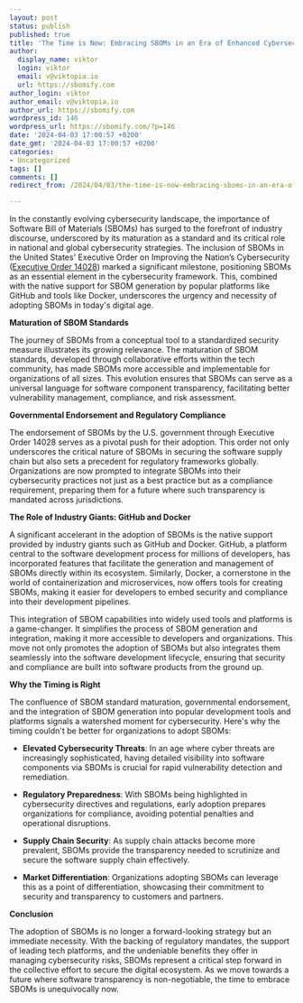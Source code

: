 ```yaml
---
layout: post
status: publish
published: true
title: 'The Time is Now: Embracing SBOMs in an Era of Enhanced Cybersecurity Standards'
author:
  display_name: viktor
  login: viktor
  email: v@viktopia.io
  url: https://sbomify.com
author_login: viktor
author_email: v@viktopia.io
author_url: https://sbomify.com
wordpress_id: 146
wordpress_url: https://sbomify.com/?p=146
date: '2024-04-03 17:00:57 +0200'
date_gmt: '2024-04-03 17:00:57 +0200'
categories:
- Uncategorized
tags: []
comments: []
redirect_from: /2024/04/03/the-time-is-now-embracing-sboms-in-an-era-of-enhanced-cybersecurity-standards/

---
```


In the constantly evolving cybersecurity landscape, the importance of Software Bill of Materials (SBOMs) has surged to the forefront of industry discourse, underscored by its maturation as a standard and its critical role in national and global cybersecurity strategies. The inclusion of SBOMs in the United States' Executive Order on Improving the Nation’s Cybersecurity ([Executive Order 14028](https://www.nist.gov/itl/executive-order-14028-improving-nations-cybersecurity)) marked a significant milestone, positioning SBOMs as an essential element in the cybersecurity framework. This, combined with the native support for SBOM generation by popular platforms like GitHub and tools like Docker, underscores the urgency and necessity of adopting SBOMs in today's digital age.


**Maturation of SBOM Standards**

The journey of SBOMs from a conceptual tool to a standardized security measure illustrates its growing relevance. The maturation of SBOM standards, developed through collaborative efforts within the tech community, has made SBOMs more accessible and implementable for organizations of all sizes. This evolution ensures that SBOMs can serve as a universal language for software component transparency, facilitating better vulnerability management, compliance, and risk assessment.

**Governmental Endorsement and Regulatory Compliance**

The endorsement of SBOMs by the U.S. government through Executive Order 14028 serves as a pivotal push for their adoption. This order not only underscores the critical nature of SBOMs in securing the software supply chain but also sets a precedent for regulatory frameworks globally. Organizations are now prompted to integrate SBOMs into their cybersecurity practices not just as a best practice but as a compliance requirement, preparing them for a future where such transparency is mandated across jurisdictions.

**The Role of Industry Giants: GitHub and Docker**

A significant accelerant in the adoption of SBOMs is the native support provided by industry giants such as GitHub and Docker. GitHub, a platform central to the software development process for millions of developers, has incorporated features that facilitate the generation and management of SBOMs directly within its ecosystem. Similarly, Docker, a cornerstone in the world of containerization and microservices, now offers tools for creating SBOMs, making it easier for developers to embed security and compliance into their development pipelines.

This integration of SBOM capabilities into widely used tools and platforms is a game-changer. It simplifies the process of SBOM generation and integration, making it more accessible to developers and organizations. This move not only promotes the adoption of SBOMs but also integrates them seamlessly into the software development lifecycle, ensuring that security and compliance are built into software products from the ground up.

**Why the Timing is Right**

The confluence of SBOM standard maturation, governmental endorsement, and the integration of SBOM generation into popular development tools and platforms signals a watershed moment for cybersecurity. Here's why the timing couldn't be better for organizations to adopt SBOMs:

- **Elevated Cybersecurity Threats**: In an age where cyber threats are increasingly sophisticated, having detailed visibility into software components via SBOMs is crucial for rapid vulnerability detection and remediation.

- **Regulatory Preparedness**: With SBOMs being highlighted in cybersecurity directives and regulations, early adoption prepares organizations for compliance, avoiding potential penalties and operational disruptions.

- **Supply Chain Security**: As supply chain attacks become more prevalent, SBOMs provide the transparency needed to scrutinize and secure the software supply chain effectively.

- **Market Differentiation**: Organizations adopting SBOMs can leverage this as a point of differentiation, showcasing their commitment to security and transparency to customers and partners.

**Conclusion**

The adoption of SBOMs is no longer a forward-looking strategy but an immediate necessity. With the backing of regulatory mandates, the support of leading tech platforms, and the undeniable benefits they offer in managing cybersecurity risks, SBOMs represent a critical step forward in the collective effort to secure the digital ecosystem. As we move towards a future where software transparency is non-negotiable, the time to embrace SBOMs is unequivocally now.
